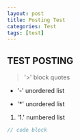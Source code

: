 ```yaml
---
layout: post
title: Posting Test
categories: Test
tags: [test]
---
```


## TEST POSTING

> '>' block quotes

- '-' unordered list

* '\*' unordered list

1. '1.' numbered list

```javascript
// code block
```
